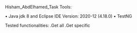 Hisham_AbdElhamed_Task
Tools:

• Java jdk 8 and Eclipse IDE Version: 2020-12 (4.18.0) • TestNG

Tested functionalities: .Get all .Get specific

